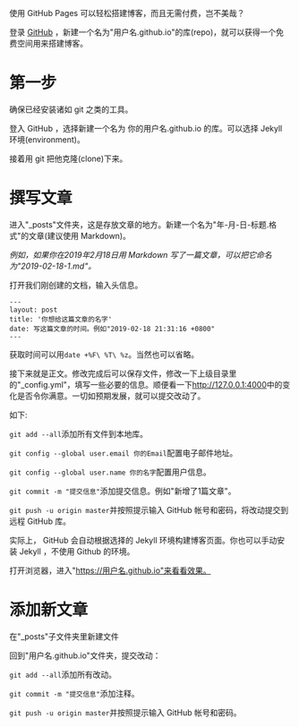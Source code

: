 使用 GitHub Pages 可以轻松搭建博客，而且无需付费，岂不美哉？

登录 [GitHub](https://github.com/) ，新建一个名为"用户名.github.io"的库(repo)，就可以获得一个免费空间用来搭建博客。

# 第一步

确保已经安装诸如 git 之类的工具。

登入 GitHub ，选择新建一个名为 你的用户名.github.io 的库。可以选择 Jekyll 环境(environment)。

接着用 git 把他克隆(clone)下来。

# 撰写文章

进入"_posts"文件夹，这是存放文章的地方。新建一个名为"年-月-日-标题.格式"的文章(建议使用 Markdown)。

*例如，如果你在2019年2月18日用 Markdown 写了一篇文章，可以把它命名为"2019-02-18-1.md"。*

打开我们刚创建的文档，输入头信息。

```
---
layout: post
title: '你想给这篇文章的名字'
date: 写这篇文章的时间。例如"2019-02-18 21:31:16 +0800"
---
```

获取时间可以用`date +%F\ %T\ %z`。当然也可以省略。

接下来就是正文。修改完成后可以保存文件，修改一下上级目录里的"_config.yml"，填写一些必要的信息。顺便看一下<http://127.0.0.1:4000>中的变化是否令你满意。一切如预期发展，就可以提交改动了。

如下:

`git add --all`添加所有文件到本地库。

`git config --global user.email 你的Email`配置电子邮件地址。

`git config --global user.name 你的名字`配置用户信息。

`git commit -m "提交信息"`添加提交信息。例如"新增了1篇文章"。

`git push -u origin master`并按照提示输入 GitHub 帐号和密码，将改动提交到远程 GitHub 库。

实际上， GitHub 会自动根据选择的 Jekyll 环境构建博客页面。你也可以手动安装 Jekyll ，不使用 Github 的环境。

打开浏览器，进入"https://用户名.github.io"来看看效果。

# 添加新文章

在"_posts"子文件夹里新建文件

回到"用户名.github.io"文件夹，提交改动：

`git add --all`添加所有改动。

`git commit -m "提交信息"`添加注释。

`git push -u origin master`并按照提示输入 GitHub 帐号和密码。
